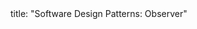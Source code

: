 <frontmatter>
title: "Software Design Patterns: Observer"
</frontmatter>

<include src="container-inPage-asFlat.md" boilerplate />